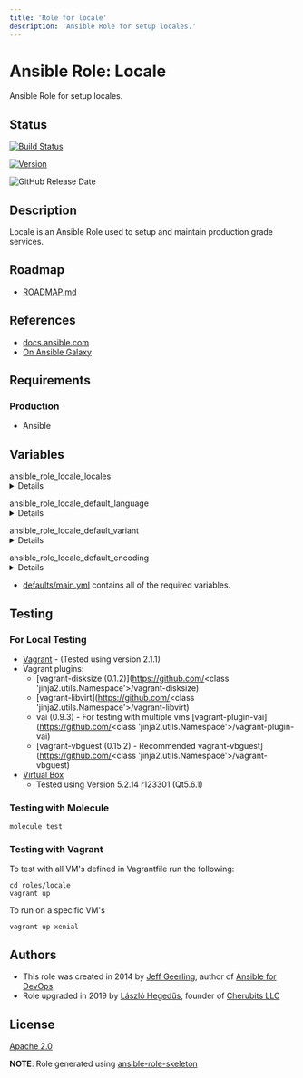 ```yaml
---
title: 'Role for locale'
description: 'Ansible Role for setup locales.'
---
```


# Ansible Role: Locale

Ansible Role for setup locales.

## Status

[![Build Status](https://travis-ci.org/lordoftheflies/ansible-role-locale.svg?branch=master)](https://travis-ci.org/lordoftheflies/ansible-role-locale)

[![Version](https://img.shields.io/github/v/tag/lordoftheflies/ansible-role-locale?sort=semver)](https://github.com/lordoftheflies/ansible-role-locale/releases)

![GitHub Release Date](https://img.shields.io/github/release-date/lordoftheflies/ansible-role-locale)

## Description

Locale is an Ansible Role used to setup and maintain production grade services.

## Roadmap

* [ROADMAP.md](ROADMAP.md)

## References

* [docs.ansible.com](https://docs.ansible.com/)
* [On Ansible Galaxy](https://galaxy.ansible.com/lordoftheflies/ansible_role_locale)

## Requirements

### Production

* Ansible

## Variables

<p>
<summary>ansible_role_locale_locales</summary>
<details>

List of presented locales, generate if needed.

Default: []

</details>
</p>

<p>
<summary>ansible_role_locale_default_language</summary>
<details>

Default locale language.

Default value: `en`

</details>
</p>

<p>
<summary>ansible_role_locale_default_variant</summary>
<details>

Default locale variant.

Default value: `US`

</details>
</p>

<p>
<summary>ansible_role_locale_default_encoding</summary>
<details>

Default locale encoding.

Default value: `UTF-8`

</details>
</p>


* [defaults/main.yml](defaults/main.yml) contains all of the required variables.

## Testing

### For Local Testing

* [Vagrant](https://www.vagrantup.com/) - (Tested using version 2.1.1)
* Vagrant plugins:
  * [vagrant-disksize (0.1.2)](https://github.com/<class 'jinja2.utils.Namespace'>/vagrant-disksize)
  * [vagrant-libvirt](https://github.com/<class 'jinja2.utils.Namespace'>/vagrant-libvirt)
  * vai (0.9.3) - For testing with multiple vms [vagrant-plugin-vai](https://github.com/<class 'jinja2.utils.Namespace'>/vagrant-plugin-vai)
  * [vagrant-vbguest (0.15.2) - Recommended vagrant-vbguest](https://github.com/<class 'jinja2.utils.Namespace'>/vagrant-vbguest)
* [Virtual Box](https://www.virtualbox.org/)
  * Tested using Version 5.2.14 r123301 (Qt5.6.1)

### Testing with Molecule

```shell
molecule test
```

### Testing with Vagrant

To test with all VM's defined in Vagrantfile run the following:

```shell
cd roles/locale
vagrant up
```

To run on a specific VM's
```shell
vagrant up xenial
```

## Authors

* This role was created in 2014 by [Jeff Geerling](https://www.jeffgeerling.com/), author of [Ansible for DevOps](https://www.ansiblefordevops.com/).
* Role upgraded in 2019 by [László Hegedűs](mailto:laszlo.hegedus@cherubits.hu), founder of [Cherubits LLC](https://portal.cherubits.hu)

## License

[Apache 2.0](https://tldrlegal.com/license/apache-license-2.0-(apache-2.0))

**NOTE**: Role generated using [ansible-role-skeleton](https://github.com/lordoftheflies/ansible-role-skeleton)
